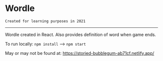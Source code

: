 # Wordle
` Created for learning purposes in 2021 ` 

---
Wordle created in React. Also provides definition of word when game ends. 

To run locally: `npm install`  --> `npm start`

May or may not be found at: https://storied-bubblegum-ab71cf.netlify.app/
